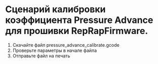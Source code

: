 # Сценарий калибровки коэффициента Pressure Advance для прошивки RepRapFirmware.


1. Скачайте файл pressure_advance_calibrate.gcode
2. Проверьте параметры в начале файла
3. Отправьте файл на печать
